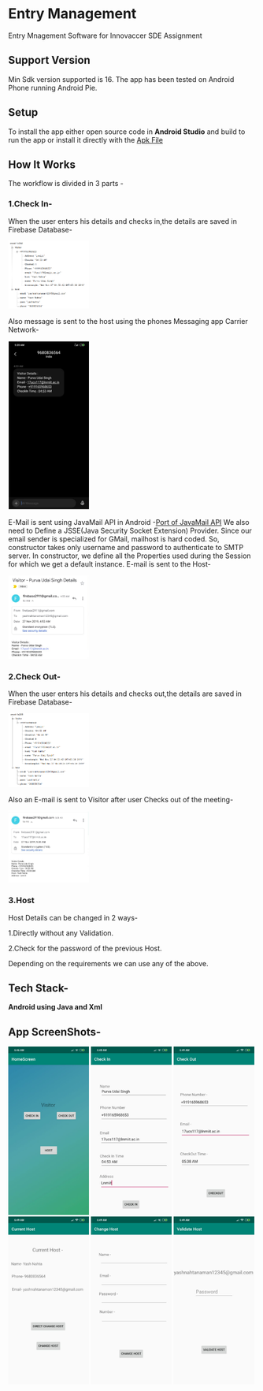# Entry Management
Entry Mnagement Software for Innovaccer SDE Assignment

## Support Version
Min Sdk version supported is 16. The app has been tested on Android Phone running Android Pie.

## Setup
To install the app either open source code in **Android Studio** and build to run the app or install it directly with the [Apk File](https://drive.google.com/open?id=1PUNinAsr_B9krhzVt66ubLZn8Uf_tHN1)

## How It Works
The workflow is divided in 3 parts -

### 1.Check In-
When the user enters his details and checks in,the details are saved in Firebase Database-

<img src="firebase1.png" width="164" >

Also message is sent to the host using the phones Messaging app Carrier Network-

<img src="sms1.png" width="164" >

E-Mail is sent using JavaMail API in Android -[Port of JavaMail API](https://code.google.com/archive/p/javamail-android/)
We also need to Define a JSSE(Java Security Socket Extension) Provider.
Since our email sender is specialized for GMail, mailhost is hard coded. So, constructor takes only username and password to authenticate to SMTP server. In constructor, we define all the Properties used during the Session for which we get a default instance.
E-mail is sent to the Host-

<img src="f2.png" width="164" >

### 2.Check Out-
When the user enters his details and checks out,the details are saved in Firebase Database-

<img src="f4.png" width="164" >

Also an E-mail is sent to Visitor after user Checks out of the meeting-

<img src="f3.png" width="164" >

### 3.Host
Host Details can be changed in 2 ways-

1.Directly without any Validation.

2.Check for the password of the previous Host.

Depending on the requirements we can use any of the above.

## Tech Stack-
**Android using Java and Xml**


## App ScreenShots-
<img src="s1.png" width="164" >
<img src="s2.png" width="164" >
<img src="s3.png" width="164" >
<img src="s4.png" width="164" >
<img src="s5.png" width="164" >
<img src="s6.png" width="164" >
